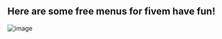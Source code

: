 <h2/> Here are some free menus for fivem have fun! </h2>

![image](https://media.tenor.com/images/ca484193510bf24a28ed7797da4d16aa/tenor.gif)
